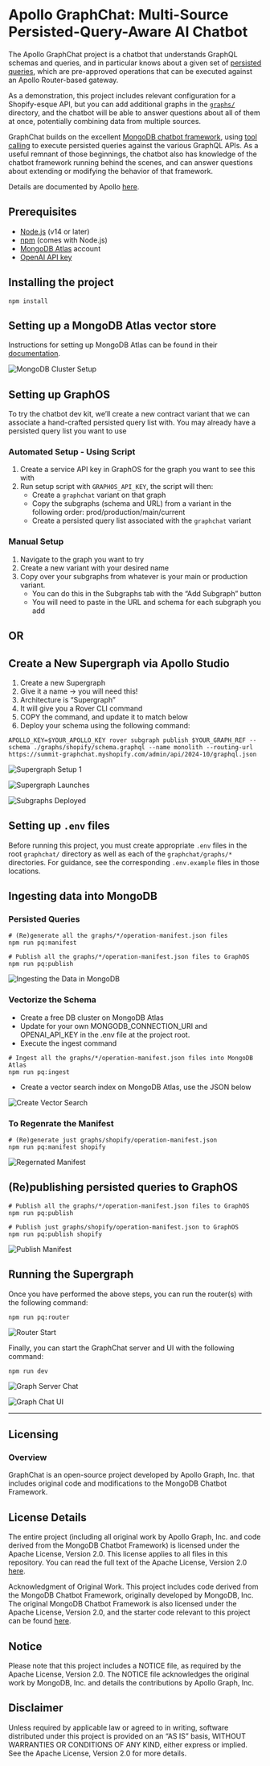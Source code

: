 # Apollo GraphChat: Multi-Source Persisted-Query-Aware AI Chatbot

The Apollo GraphChat project is a chatbot that understands GraphQL schemas and
queries, and in particular knows about a given set of [persisted
queries](https://www.apollographql.com/docs/kotlin/advanced/persisted-queries/),
which are pre-approved operations that can be executed against an Apollo
Router-based gateway.

As a demonstration, this project includes relevant configuration for a
Shopify-esque API, but you can add additional graphs in the [`graphs/`](graphs/)
directory, and the chatbot will be able to answer questions about all of them at
once, potentially combining data from multiple sources.

GraphChat builds on the excellent [MongoDB chatbot
framework](https://github.com/mongodb/chatbot), using [tool
calling](https://mongodb.github.io/chatbot/server/tools/) to execute persisted
queries against the various GraphQL APIs. As a useful remnant of those
beginnings, the chatbot also has knowledge of the chatbot framework running
behind the scenes, and can answer questions about extending or modifying the
behavior of that framework.

Details are documented by Apollo [here](https://docs.google.com/document/u/0/d/1lk1HqdAMWeECZvffoTCcujIhakDwnEGrnX2eGaHeO5g/mobilebasic).

## Prerequisites

- [Node.js](https://nodejs.org/en/download/) (v14 or later)
- [npm](https://www.npmjs.com/get-npm) (comes with Node.js)
- [MongoDB Atlas](https://www.mongodb.com/cloud/atlas) account
- [OpenAI API key](https://platform.openai.com/api-keys)

## Installing the project

```shell
npm install
```

## Setting up a MongoDB Atlas vector store

Instructions for setting up MongoDB Atlas can be found in their
[documentation](https://mongodb.github.io/chatbot/quick-start).

![MongoDB Cluster Setup](readme-imgs/mongo-db-cluster-setup.png)

## Setting up GraphOS

To try the chatbot dev kit, we’ll create a new contract variant that we can
associate a hand-crafted persisted query list with. You may already have a
persisted query list you want to use

### Automated Setup - Using Script

1. Create a service API key in GraphOS for the  graph you want to see this with
2. Run setup script with `GRAPHOS_API_KEY`, the script will then:
   - Create a `graphchat` variant on that graph
   - Copy the subgraphs (schema and URL) from a variant in the following order: prod/production/main/current
   - Create a persisted query list associated with the `graphchat` variant

### Manual Setup

1. Navigate to the graph you want to try
2. Create a new variant with your desired name
3. Copy over your subgraphs from whatever is your main or production variant.
   - You can do this in the Subgraphs tab with the “Add Subgraph” button
   - You will need to paste in the URL and schema for each subgraph you add

## OR

## Create a New Supergraph via Apollo Studio

1. Create a new Supergraph
2. Give it a name -> you will need this!
3. Architecture is “Supergraph”
4. It will give you a Rover CLI command
5. COPY the command, and update it to match below
6. Deploy your schema using the following command:

```shell
APOLLO_KEY=$YOUR_APOLLO_KEY rover subgraph publish $YOUR_GRAPH_REF --schema ./graphs/shopify/schema.graphql --name monolith --routing-url https://summit-graphchat.myshopify.com/admin/api/2024-10/graphql.json
```

![Supergraph Setup 1](readme-imgs/supergraph-1.png)

![Supergraph Launches](readme-imgs/supergraph-launches.png)

![Subgraphs Deployed](readme-imgs/subgraphs-deployed.png)

## Setting up `.env` files

Before running this project, you must create appropriate `.env` files in the
root `graphchat/` directory as well as each of the `graphchat/graphs/*`
directories. For guidance, see the corresponding `.env.example` files in those
locations.

## Ingesting data into MongoDB

### Persisted Queries

```shell
# (Re)generate all the graphs/*/operation-manifest.json files
npm run pq:manifest

# Publish all the graphs/*/operation-manifest.json files to GraphOS
npm run pq:publish
```

![Ingesting the Data in MongoDB](readme-imgs/ingesting-data-in-mongo.png)

### Vectorize the Schema

- Create a free DB cluster on MongoDB Atlas
- Update for your own MONGODB_CONNECTION_URI and OPENAI_API_KEY in the .env file at the project root.
- Execute the ingest command

```shell
# Ingest all the graphs/*/operation-manifest.json files into MongoDB Atlas
npm run pq:ingest
```

- Create a vector search index on MongoDB Atlas, use the JSON below

![Create Vector Search](readme-imgs/create-vector-search.png)

### To Regenrate the Manifest

```shell
# (Re)generate just graphs/shopify/operation-manifest.json
npm run pq:manifest shopify
```

![Regernated Manifest](readme-imgs/regenerated-manifest.png)

## (Re)publishing persisted queries to GraphOS

```shell
# Publish all the graphs/*/operation-manifest.json files to GraphOS
npm run pq:publish

# Publish just graphs/shopify/operation-manifest.json to GraphOS
npm run pq:publish shopify
```

![Publish Manifest](readme-imgs/publish-manifest.png)

## Running the Supergraph

Once you have performed the above steps, you can run the router(s) with the
following command:

```shell
npm run pq:router
```

![Router Start](readme-imgs/router-start.png)

Finally, you can start the GraphChat server and UI with the following command:

```shell
npm run dev
```

![Graph Server Chat](readme-imgs/graph-server-chat.png)

![Graph Chat UI](readme-imgs/graph-chat-ui.png)

-------------------------------------------------------------------------------

## Licensing

### Overview

GraphChat is an open-source project developed by Apollo Graph, Inc. that includes original code and modifications to the MongoDB Chatbot Framework.

## License Details

The entire project (including all original work by Apollo Graph, Inc. and code derived from the MongoDB Chatbot Framework) is licensed under the Apache License, Version 2.0. This license applies to all files in this repository. You can read the full text of the Apache License, Version 2.0 [here](https://github.com/apollographql/graphchat/blob/main/LICENSE).

Acknowledgment of Original Work. This project includes code derived from the MongoDB Chatbot Framework, originally developed by MongoDB, Inc. The original MongoDB Chatbot Framework is also licensed under the Apache License, Version 2.0, and the starter code relevant to this project can be found [here](https://github.com/mongodb/chatbot/tree/main/examples/quick-start).

## Notice

Please note that this project includes a NOTICE file, as required by the Apache License, Version 2.0. The NOTICE file acknowledges the original work by MongoDB, Inc. and details the contributions by Apollo Graph, Inc.

## Disclaimer

Unless required by applicable law or agreed to in writing, software distributed under this project is provided on an “AS IS” basis, WITHOUT WARRANTIES OR CONDITIONS OF ANY KIND, either express or implied. See the Apache License, Version 2.0 for more details.
